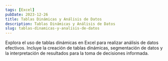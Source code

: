 ```yaml
---
tags: [Excel]
pubDate: 2023-12-26
title: Tablas Dinámicas y Análisis de Datos
description: Tablas Dinámicas y Análisis de Datos
slug: tablas-dinamicas-y-analisis-de-datos
---
```

Explora el uso de tablas dinámicas en Excel para realizar análisis de datos efectivos. Incluye la creación de tablas dinámicas, segmentación de datos y la interpretación de resultados para la toma de decisiones informada.